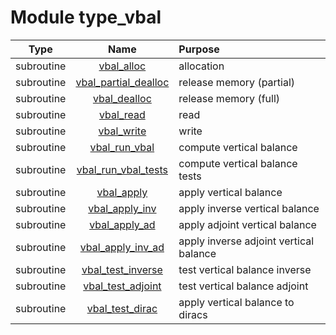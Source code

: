 # Module type_vbal

| Type | Name | Purpose |
| :--: | :--: | :---------- |
| subroutine | [vbal_alloc](https://github.com/JCSDA/saber/tree/develop/src/saber/bump/type_vbal.F90#L58) | allocation |
| subroutine | [vbal_partial_dealloc](https://github.com/JCSDA/saber/tree/develop/src/saber/bump/type_vbal.F90#L93) | release memory (partial) |
| subroutine | [vbal_dealloc](https://github.com/JCSDA/saber/tree/develop/src/saber/bump/type_vbal.F90#L118) | release memory (full) |
| subroutine | [vbal_read](https://github.com/JCSDA/saber/tree/develop/src/saber/bump/type_vbal.F90#L150) | read |
| subroutine | [vbal_write](https://github.com/JCSDA/saber/tree/develop/src/saber/bump/type_vbal.F90#L230) | write |
| subroutine | [vbal_run_vbal](https://github.com/JCSDA/saber/tree/develop/src/saber/bump/type_vbal.F90#L312) | compute vertical balance |
| subroutine | [vbal_run_vbal_tests](https://github.com/JCSDA/saber/tree/develop/src/saber/bump/type_vbal.F90#L464) | compute vertical balance tests |
| subroutine | [vbal_apply](https://github.com/JCSDA/saber/tree/develop/src/saber/bump/type_vbal.F90#L498) | apply vertical balance |
| subroutine | [vbal_apply_inv](https://github.com/JCSDA/saber/tree/develop/src/saber/bump/type_vbal.F90#L536) | apply inverse vertical balance |
| subroutine | [vbal_apply_ad](https://github.com/JCSDA/saber/tree/develop/src/saber/bump/type_vbal.F90#L574) | apply adjoint vertical balance |
| subroutine | [vbal_apply_inv_ad](https://github.com/JCSDA/saber/tree/develop/src/saber/bump/type_vbal.F90#L612) | apply inverse adjoint vertical balance |
| subroutine | [vbal_test_inverse](https://github.com/JCSDA/saber/tree/develop/src/saber/bump/type_vbal.F90#L650) | test vertical balance inverse |
| subroutine | [vbal_test_adjoint](https://github.com/JCSDA/saber/tree/develop/src/saber/bump/type_vbal.F90#L711) | test vertical balance adjoint |
| subroutine | [vbal_test_dirac](https://github.com/JCSDA/saber/tree/develop/src/saber/bump/type_vbal.F90#L782) | apply vertical balance to diracs |
